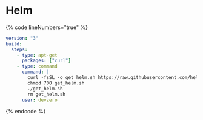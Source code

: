 # Helm

{% code lineNumbers="true" %}
```yaml
version: "3"
build:
  steps:
    - type: apt-get
      packages: ["curl"]
    - type: command
      command: |
        curl -fsSL -o get_helm.sh https://raw.githubusercontent.com/helm/helm/main/scripts/get-helm-3
        chmod 700 get_helm.sh
        ./get_helm.sh
        rm get_helm.sh
      user: devzero
```
{% endcode %}
